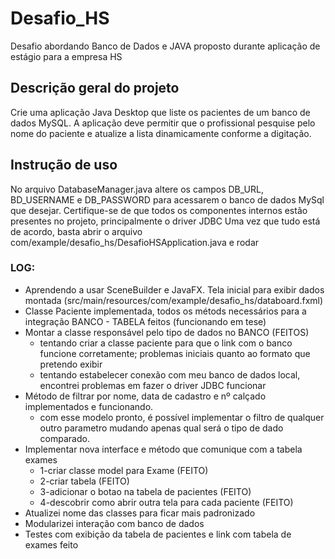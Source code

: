 # Desafio_HS
Desafio abordando Banco de Dados e JAVA proposto durante aplicação de estágio para a empresa HS

## Descrição geral do projeto
Crie uma aplicação Java Desktop que liste os pacientes de um banco de dados MySQL. 
A aplicação deve permitir que o profissional pesquise pelo nome do paciente e atualize a lista dinamicamente conforme a digitação.

## Instrução de uso
No arquivo DatabaseManager.java altere os campos DB_URL, BD_USERNAME e DB_PASSWORD para acessarem
o banco de dados MySql que desejar. 
Certifique-se de que todos os componentes internos estão presentes no projeto, principalmente o driver JDBC
Uma vez que tudo está de acordo, basta abrir o arquivo com/example/desafio_hs/DesafioHSApplication.java e rodar

### LOG:
* Aprendendo a usar SceneBuilder e JavaFX. Tela inicial para exibir dados montada (src/main/resources/com/example/desafio_hs/databoard.fxml)
* Classe Paciente implementada, todos os métods necessários para a integração BANCO - TABELA feitos (funcionando em tese)
* Montar a classe responsável pelo tipo de dados no BANCO (FEITOS)
  * tentando criar a classe paciente para que o link com o banco funcione corretamente; problemas iniciais quanto ao formato que pretendo exibir
  * tentando estabelecer conexão com meu banco de dados local, encontrei problemas em fazer o driver JDBC funcionar
* Método de filtrar por nome, data de cadastro e nº calçado implementados e funcionando.
  * com esse modelo pronto, é possível implementar o filtro de qualquer outro parametro
  mudando apenas qual será o tipo de dado comparado.
* Implementar nova interface e método que comunique com a tabela exames
  * 1-criar classe model para Exame (FEITO)
  * 2-criar tabela (FEITO)
  * 3-adicionar o botao na tabela de pacientes (FEITO)
  * 4-descobrir como abrir outra tela para cada paciente (FEITO)
* Atualizei nome das classes para ficar mais padronizado
* Modularizei interação com banco de dados
* Testes com exibição da tabela de pacientes e link com tabela de exames feito